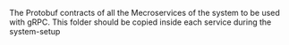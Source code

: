 The Protobuf contracts of all the Mecroservices of the system to be used with gRPC.
This folder should be copied inside each service during the system-setup